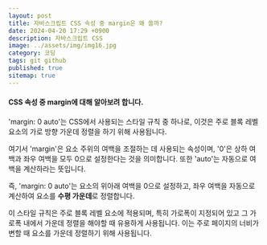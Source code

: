 ```yaml
---
layout: post
title: 자바스크립트 CSS 속성 중 margin은 왜 쓸까?
date: 2024-04-20 17:29 +0900
description: 자바스크립트 CSS
image: ../assets/img/img16.jpg
category: 코딩
tags: git github
published: true
sitemap: true
---
```


#### CSS 속성 중 margin에 대해 알아보려 합니다.

'margin: 0 auto'는 CSS에서 사용되는 스타일 규칙 중 하나로, 이것은 주로 블록 레벨 요소의 가로 방향 가운데 정렬을 하기 위해 사용됩니다.

여기서 'margin'은 요소 주위의 여백을 조절하는 데 사용되는 속성이며, '0'은 상하 여백과 좌우 여백을 모두 0으로 설정한다는 것을 의미합니다. 또한 'auto'는 자동으로 여백을 계산하라는 뜻입니다.

즉, 'margin: 0 auto'는 요소의 위아래 여백을 0으로 설정하고, 좌우 여백을 자동으로 계산하여 요소를 <strong>수평 가운데</strong>로 정렬합니다.

이 스타일 규칙은 주로 블록 레벨 요소에 적용되며, 특히 가로폭이 지정되어 있고 그 가로폭 내에서 가운데 정렬을 해야할 때 유용하게 사용됩니다. 이는 주로 페이지의 너비가 변할 때 요소를 가운데 정렬하기 위해 사용됩니다.